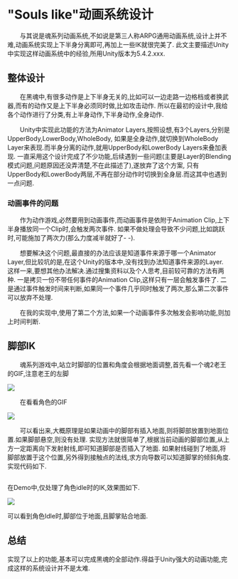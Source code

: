 ﻿# "Souls like"动画系统设计
&emsp;&emsp;与其说是魂系列动画系统,不如说是第三人称ARPG通用动画系统,设计上并不难,动画系统实现上下半身分离即可,再加上一些IK就很完美了.
此文主要描述Unity中实现这样动画系统中的经验,所用Unity版本为5.4.2.xxx.

## 整体设计
&emsp;&emsp;在黑魂中,有很多动作是上下半身无关的,比如可以一边走路一边格档或者换武器,而有的动作又是上下半身必须同时做,比如攻击动作.
所以在最初的设计中,我给各个动作进行了分类,有上半身动作,下半身动作,全身动作.

&emsp;&emsp;Unity中实现此功能的方法为Animator Layers,按照设想,有3个Layers,分别是UpperBody,LowerBody,WholeBody,
如果是全身动作,就切换到WholeBody Layer来表现.而半身分离的动作,就用UpperBody和LowerBody Layers来叠加表现.
一直采用这个设计完成了不少功能,后续遇到一些问题(主要是Layer的Blending模式问题,问题原因还没弄清楚,不在此描述了),遂放弃了这个方案,
只有UpperBody和LowerBody两层,不再在部分动作时切换到全身层.而这其中也遇到一点问题.

### 动画事件的问题
&emsp;&emsp;作为动作游戏,必然要用到动画事件,而动画事件是依附于Animation Clip,上下半身播放同一个Clip时,会触发两次事件.
如果不做处理会导致不少问题,比如跳跃时,可能施加了两次力(那么力度减半就好了- -).

&emsp;&emsp;想要解决这个问题,最直接的办法应该是知道事件来源于哪一个Animator Layer,但比较坑的是,在这个Unity的版本中,没有找到办法知道事件来源的Layer.
这样一来,要想其他办法解决.通过搜集资料以及个人思考,目前较可靠的方法有两种.
一是拷贝一份不带任何事件的Animation Clip,这样只有一层会触发事件了.
二是通过事件触发时间来判断,如果同一个事件几乎同时触发了两次,那么第二次事件可以放弃不处理.

&emsp;&emsp;在我的实现中,使用了第二个方法,如果一个动画事件多次触发会影响功能,则加上时间判断.


## 脚部IK
&emsp;&emsp;魂系列游戏中,站立时脚部的位置和角度会根据地面调整,首先看一个魂2老王的GIF,注意老王的左脚

![](https://raw.githubusercontent.com/knightlyj/demo/master/docs/img/ds-badIK.gif)

&emsp;&emsp;在看看角色的GIF

![](https://raw.githubusercontent.com/knightlyj/demo/master/docs/img/ds-roleIK.gif)

&emsp;&emsp;可以看出来,大概原理是如果动画中的脚部有插入地面,则将脚部放置到地面位置.如果脚部悬空,则没有处理.
实现方法就很简单了,根据当前动画的脚部位置,从上方一定距离向下发射射线,即可知道脚部是否插入了地面.
如果射线碰到了地面,将脚部放置于这个位置,另外得到接触点的法线,求方向导数可以知道脚掌的倾斜角度.实现代码如下.
```

```
在Demo中,仅处理了角色idle时的IK,效果图如下.

![](https://raw.githubusercontent.com/knightlyj/demo/master/docs/img/demo-IK.gif)

可以看到角色Idle时,脚部位于地面,且脚掌贴合地面.

## 总结
实现了以上的功能,基本可以完成黑魂的全部动作.得益于Unity强大的动画功能,完成这样的系统设计并不是太难.
